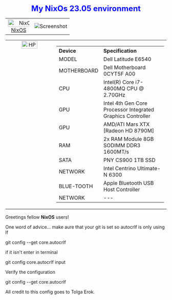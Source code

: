 <div align="center">
  <h1 style="font-size: 24px; color: blue;">My NixOs 23.05 environment</h1>
</div>




<div align="center">
  <table style="border-collapse: collapse; width: 100%; border: none;">
    <tr>
     <td align="center" style="border: none;">
        <a href="https://nixos.org/">
          <img src="https://flathub.org/img/distro/nixos.svg" alt="NixOS" style="width: 150%;">
          <br>NixOS
          <td align="center">
          <img src="https://github.com/wvpianoman/pics/blob/main/20230920_150837.jpg" alt="Screenshot">
        </td>
        </a>
      </td>     
    </tr>
  </table>
</div>


<table style="border-collapse: collapse; width: 100%;">
  <tr>
    <td style="border: none; width: 30%;" valign="top">
      <div align="center">  
          <img src="https://github.com/tolgaerok/nixos/assets/110285959/fa785dec-f839-43f2-9e03-58adb73d12c3" alt="HP" style="width: 60%;">
          <br>          
        </a>
      </div>
    </td>
    <td style="border: none; width: 70%;">
      <table>
        <tr>
          <th align="left">Device</th>
          <th align="left">Specification</th>
        </tr>
         <tr>
          <td>MODEL</td>
          <td>Dell Latitude E6540</td>
        </tr>
        <tr>
          <td>MOTHERBOARD</td>
          <td>Dell Motherboard 0CYT5F A00</td>
        </tr>
        <tr>
          <td>CPU</td>
          <td>Intel(R) Core i7-4800MQ CPU @ 2.70GHz</td>
        </tr>
        <tr>
          <td>GPU</td>
          <td>Intel 4th Gen Core Processor Integrated Graphics Controller</td>
        </tr>
                     <tr>
          <td>GPU</td>
          <td>AMD/ATI Mars XTX [Radeon HD 8790M]</td>
        </tr>
                <tr>
          <td>RAM</td>
          <td>2x RAM Module 8GB SODIMM DDR3 1600MT/s</td>
        </tr>
        <tr>
          <td>SATA</td>
          <td>PNY CS900 1TB SSD</td>
        </tr>
                <tr>
          <td>NETWORK</td>
          <td>Intel Centrino Ultimate-N 6300</td>
        </tr>
         <tr>
          <td>BLUE-TOOTH</td>
          <td>
          Apple Bluetooth USB Host Controller</td>
        </tr>
        <tr>
          <td>NETWORK</td>
          <td>---</td>
        </tr>
      </table>
    </td>
  </tr>
</table>


Greetings fellow **NixOS** users! 

One word of advice... make aure that your git is set so autocrlf is only using lf

git config --get core.autocrlf

if it isn't enter in terminal

git config core.autocrlf input

Verify the configuration 

git config --get core.autocrlf

All credit to this config goes to Tolga Erok.


